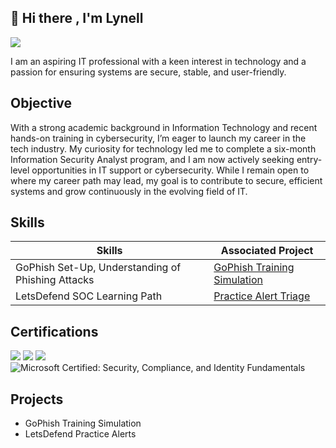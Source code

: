 <!--
## 👋 Hi there 


**missly55/missly55** is a ✨ _special_ ✨ repository because its `README.md` (this file) appears on your GitHub profile.

Here are some ideas to get you started:

- 🔭 I’m currently working on ...
- 🌱 I’m currently learning ...
- 👯 I’m looking to collaborate on ...
- 🤔 I’m looking for help with ...
- 💬 Ask me about ...
- 📫 How to reach me: ...
- 😄 Pronouns: ...
- ⚡ Fun fact: ...
-->


## 👋 Hi there , I'm Lynell
<a href="https://linkedin.com/in/lynell-julius/"><img src="https://img.shields.io/badge/-LinkedIn-0072b1?&style=for-the-badge&logo=linkedin&logoColor=white" /></a>

<!--
[Brief Introduction - Remove this afterwards]  -->

I am an aspiring IT professional with a keen interest in technology and a passion for ensuring systems are secure, stable, and user-friendly. 

## Objective

<!-- [Provide Objective - Remove this afterwards]] -->

With a strong academic background in Information Technology and recent hands-on training in cybersecurity, I’m eager to launch my career in the tech industry. My curiosity for technology led me to complete a six-month Information Security Analyst program, and I am now actively seeking entry-level opportunities in IT support or cybersecurity. While I remain open to where my career path may lead, my goal is to contribute to secure, efficient systems and grow continuously in the evolving field of IT.
## Skills

<!-- [Provide skills and associated project. Make sure to hyperlink the project - Remove this afterwards]] -->

| Skills                                        | Associated Project         |
|-----------------------------------------------|----------------------------|
| GoPhish Set-Up, Understanding of Phishing Attacks | <a href="https://github.com/missly55/Phishing-Simulation/tree/main"> GoPhish Training Simulation | 
| LetsDefend SOC Learning Path | <a href="https://github.com/missly55/letsdefend-soc-analyst-practice"> Practice Alert Triage </a>|
<!--
| Network Segmentation and Traffic Control | <a href="https://github.com/missly55/Home-Lab">Home-Lab</a>|
| Incident Response Planning and Execution      | SOC Automation Lab|
| Case Management with TheHive                  | SOC Automation Lab|
| Scripting and Automation for Threat Mitigation | SOC Automation Lab|





## Tools
[Provide tools and break them down into categories. Use ChatGPT to help create the link - Remove this afterwards]]

### Network
<div>
    <img src="https://img.shields.io/badge/-Wireshark-1679A7?&style=for-the-badge&logo=Wireshark&logoColor=white" />
    <img src="https://img.shields.io/badge/-Suricata-EF3B2D?&style=for-the-badge&logo=Suricata&logoColor=white" />
    <img src="https://img.shields.io/badge/-Zeek-777BB4?&style=for-the-badge&logo=Zeek&logoColor=white" />
</div>

### Endpoint
<div>
    <img src="https://img.shields.io/badge/-Microsoft_Defender_for_Endpoint-00A4EF?&style=for-the-badge&logo=Microsoft&logoColor=white" />
    <img src="https://img.shields.io/badge/-Velociraptor-4B275F?&style=for-the-badge&logo=Velociraptor&logoColor=white" />
</div>

### SIEM
<div>
    <img src="https://img.shields.io/badge/-Microsoft_Sentinel-0078D4?&style=for-the-badge&logo=Microsoft&logoColor=white" />
    <img src="https://img.shields.io/badge/-Splunk-000000?&style=for-the-badge&logo=Splunk&logoColor=white" />
    <img src="https://img.shields.io/badge/-Elastic-005571?&style=for-the-badge&logo=Elastic&logoColor=white" />
</div>

-->

## Certifications
<!-- [Provide certifications that you have obtained. Use ChatGPT to help create the link - Remove this afterwards]]  -->
<div>
<img src="https://img.shields.io/badge/-Security %2B-FF0000?&style=for-the-badge&logo=CompTIA&logoColor=white" />
<img src="https://img.shields.io/badge/-Network %2B-2ECC71?&style=for-the-badge&logo=CompTIA&logoColor=white" />
<img src="https://img.shields.io/badge/-CySA%2B-6C3483?&style=for-the-badge&logo=CompTIA&logoColor=white" />
<img src="https://img.shields.io/badge/Microsoft%20Certified%3A%20Security%2C%20Compliance%2C%20and%20Identity%20Fundamentals-800000?style=for-the-badge&logo=Microsoft&logoColor=white" alt="Microsoft Certified: Security, Compliance, and Identity Fundamentals"> 
</div>

## Projects
- GoPhish Training Simulation
- LetsDefend Practice Alerts

